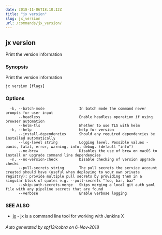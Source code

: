 ```yaml
---
date: 2018-11-06T18:10:12Z
title: "jx version"
slug: jx_version
url: /commands/jx_version/
---
```

## jx version

Print the version information

### Synopsis

Print the version information

```
jx version [flags]
```

### Options

```
  -b, --batch-mode                In batch mode the command never prompts for user input
      --headless                  Enable headless operation if using browser automation
      --helm-tls                  Whether to use TLS with helm
  -h, --help                      help for version
      --install-dependencies      Should any required dependencies be installed automatically
      --log-level string          Logging level. Possible values - panic, fatal, error, warning, info, debug. (default "info")
      --no-brew                   Disables the use of brew on macOS to install or upgrade command line dependencies
  -n, --no-version-check          Disable checking of version upgrade checks
      --pull-secrets string       The pull secrets the service account created should have (useful when deploying to your own private registry): provide multiple pull secrets by providing them in a singular block of quotes e.g. --pull-secrets "foo, bar, baz"
      --skip-auth-secrets-merge   Skips merging a local git auth yaml file with any pipeline secrets that are found
      --verbose                   Enable verbose logging
```

### SEE ALSO

* [jx](/commands/jx/)	 - jx is a command line tool for working with Jenkins X

###### Auto generated by spf13/cobra on 6-Nov-2018
